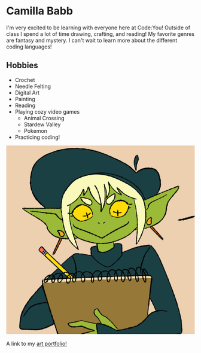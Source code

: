 # Camilla Babb

I'm very excited to be learning with everyone here at Code:You! Outside of class I spend a lot of time drawing, crafting, and reading! My favorite genres are fantasy and mystery. I can't wait to learn more about the different coding languages!

## Hobbies

- Crochet
- Needle Felting
- Digital Art
- Painting
- Reading
- Playing cozy video games
    - Animal Crossing
    - Stardew Valley
    - Pokemon
- Practicing coding!

![A digital art piece I drew](image.png "A digital art piece I drew!")

A link to my [art portfolio!](https://www.behance.net/camillababb)